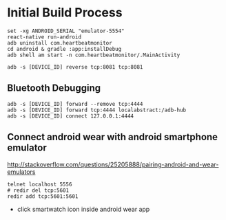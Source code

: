 # Initial Build Process

```
set -xg ANDROID_SERIAL "emulator-5554"
react-native run-android
adb uninstall com.heartbeatmonitor
cd android & gradle :app:installDebug
adb shell am start -n com.heartbeatmonitor/.MainActivity

adb -s [DEVICE_ID] reverse tcp:8081 tcp:8081
```


## Bluetooth Debugging

```
adb -s [DEVICE_ID] forward --remove tcp:4444
adb -s [DEVICE_ID] forward tcp:4444 localabstract:/adb-hub
adb -s [DEVICE_ID] connect 127.0.0.1:4444
```


## Connect android wear with android smartphone emulator

http://stackoverflow.com/questions/25205888/pairing-android-and-wear-emulators

```
telnet localhost 5556
# redir del tcp:5601
redir add tcp:5601:5601
```

- click smartwatch icon inside android wear app
